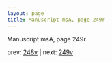```yaml
---
layout: page
title: Manuscript msA, page 249r
---
```


Manuscript msA, page 249r

prev:  [248v](../248v) | next:  [249v](../249v)
